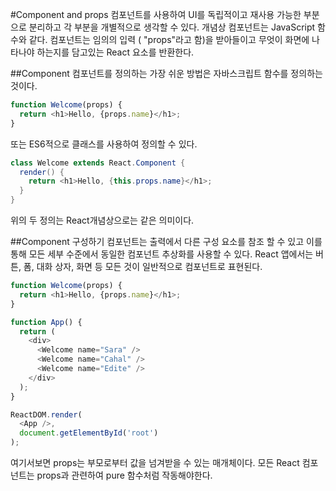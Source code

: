 #Component and props
컴포넌트를 사용하여 UI를 독립적이고 재사용 가능한 부분으로 분리하고 각 부분을 개별적으로 생각할 수 있다.
개념상 컴포넌트는 JavaScript 함수와 같다. 컴포넌트는 임의의 입력 ( "props"라고 함)을 받아들이고 무엇이 화면에 나타나야 하는지를 담고있는 React 요소를 반환한다.

##Component
컴포넌트를 정의하는 가장 쉬운 방법은 자바스크립트 함수를 정의하는 것이다.
```javascript
function Welcome(props) {
  return <h1>Hello, {props.name}</h1>;
}
```
또는 ES6적으로 클래스를 사용하여 정의할 수 있다.
```java
class Welcome extends React.Component {
  render() {
    return <h1>Hello, {this.props.name}</h1>;
  }
}
```
위의 두 정의는 React개념상으로는 같은 의미이다.

##Component 구성하기
컴포넌트는 출력에서 ​​다른 구성 요소를 참조 할 수 있고 이를 통해 모든 세부 수준에서 동일한 컴포넌트 추상화를 사용할 수 있다. React 앱에서는 버튼, 폼, 대화 상자, 화면 등 모든 것이 일반적으로 컴포넌트로 표현된다.
```javascript
function Welcome(props) {
  return <h1>Hello, {props.name}</h1>;
}

function App() {
  return (
    <div>
      <Welcome name="Sara" />
      <Welcome name="Cahal" />
      <Welcome name="Edite" />
    </div>
  );
}

ReactDOM.render(
  <App />,
  document.getElementById('root')
);
```
여기서보면 props는 부모로부터 값을 넘겨받을 수 있는 매개체이다.
모든 React 컴포넌트는 props과 관련하여 pure 함수처럼 작동해야한다.
